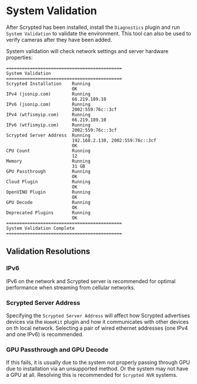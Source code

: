 # System Validation

After Scrypted has been installed, install the `Diagnostics` plugin and run `System Validation` to validate the environment. This tool can also be used to verify cameras after they have been added.

System validation will check network settings and server hardware properties:

```
============================================
System Validation
============================================
Scrypted Installation    Running
                         OK
IPv4 (jsonip.com)        Running
                         66.219.189.10
IPv6 (jsonip.com)        Running
                         2002:559:76c::3cf
IPv4 (wtfismyip.com)     Running
                         66.219.189.10
IPv6 (wtfismyip.com)     Running
                         2002:559:76c::3cf
Scrypted Server Address  Running
                         192.168.2.130, 2002:559:76c::3cf
                         OK
CPU Count                Running
                         12
Memory                   Running
                         31 GB
GPU Passthrough          Running
                         OK
Cloud Plugin             Running
                         OK
OpenVINO Plugin          Running
                         OK
GPU Decode               Running
                         OK
Deprecated Plugins       Running
                         OK
============================================
System Validation Complete
============================================
```

## Validation Resolutions

### IPv6

IPv6 on the network and Scrypted server is recommended for optimal performance when streaming from cellular networks.

### Scrypted Server Address

Specifying the `Scrypted Server Address` will affect how Scrypted advertises devices via the `HomeKit` plugin and how it communicates with other devices on th local network. Selecting a pair of wired ethernet addresses (one IPv4 and one IPv6) is recommended.

### GPU Passthrough and GPU Decode

If this fails, it is usually due to the system not properly passing through GPU due to installation via an unsupported method. Or the system may not have a GPU at all. Resolving this is recommended for `Scrypted NVR` systems.
